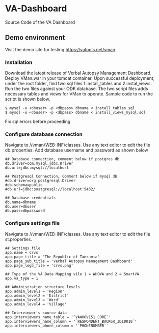 # VA-Dashboard
Source Code of the VA Dashboard

## Demo environment
Visit the demo site for testing
https://vatools.net/vman

### Installation
Download the latest release of Verbal Autopsy Management Dashboard. Deploy VMan.war in your tomcat container. Upon successful deployment, under the root folder, find two sql files 1.install_tables and 2.instal_views. Run the two files against your ODK database. The two script files adds necessary tables and views for VMan to operate. Sample code to run the script is shown below. 

```
$ mysql -u <dbuser> -p <dbpass> dbname < install_tables.sql
$ mysql -u <dbuser> -p <dbpass> dbname < install_views_mysql.sql
```
Fix sql errors before proceeding.

### Configure database connection
Navigate to <tomcat>/<webapps>/vman/WEB-INF/classes. Use any text editor to edit the file db.properties. Add database username and password as shown below
```
## Database connection, comment below if postgres db
db.driver=com.mysql.jdbc.Driver
db.url=jdbc:mysql://localhost

## Postgresql Connection, Comment below if mysql db
#db.driver=org.postgresql.Driver
#db.schema=public
#db.url=jdbc:postgresql://localhost:5432/

## Database credentials
db.name=dbname
db.user=dbuser
db.pass=dbpassword
```
### Configure settings file
Navigate to <tomcat>/<webapps>/vman/WEB-INF/classes. Use any text editor to edit the file st.properties.
```
## Settings file
app.name = crvs
app.page_title = 'The Republic of Tanzania'
app.page_sub_title = 'Verbal Autopsy Management Dashboard'
app.page_logo_file = 'crvs.png'

## Type of the VA Data Mapping vile 1 = WHOVA and 2 = SmartVA
app.va_type = 1

## Administration structure levels
app.admin_level1 = 'Region'
app.admin_level2 = 'District'
app.admin_level3 = 'Ward'
app.admin_level4 = 'Village'

## Interviewer's source data
app.interviewers_name_table = '`VAWHOV151_CORE`'
app.interviewers_name_column = '`RESPONDENT_BACKGR_ID10010`'
app.interviewers_phone_column = '`PHONENUMBER`'
```

